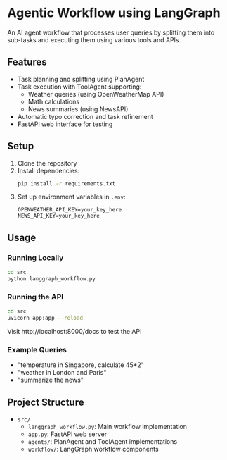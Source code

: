# Agentic Workflow using LangGraph

An AI agent workflow that processes user queries by splitting them into sub-tasks and executing them using various tools and APIs.

## Features

- Task planning and splitting using PlanAgent
- Task execution with ToolAgent supporting:
  - Weather queries (using OpenWeatherMap API)
  - Math calculations
  - News summaries (using NewsAPI)
- Automatic typo correction and task refinement
- FastAPI web interface for testing

## Setup

1. Clone the repository
2. Install dependencies:
   ```bash
   pip install -r requirements.txt
   ```
3. Set up environment variables in `.env`:
   ```
   OPENWEATHER_API_KEY=your_key_here
   NEWS_API_KEY=your_key_here
   ```

## Usage

### Running Locally
```bash
cd src
python langgraph_workflow.py
```

### Running the API
```bash
cd src
uvicorn app:app --reload
```
Visit http://localhost:8000/docs to test the API

### Example Queries
- "temperature in Singapore, calculate 45*2"
- "weather in London and Paris"
- "summarize the news"

## Project Structure

- `src/`
  - `langgraph_workflow.py`: Main workflow implementation
  - `app.py`: FastAPI web server
  - `agents/`: PlanAgent and ToolAgent implementations
  - `workflow/`: LangGraph workflow components